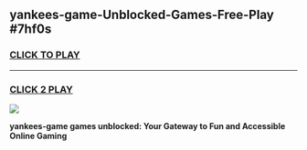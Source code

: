 
## yankees-game-Unblocked-Games-Free-Play #7hf0s
<h3>
<a href="https://us.freeplayer.one?title=yankees-game&ref=9M">CLICK TO PLAY</a></h3>
<hr>

<h3>
<a href="https://us.freeplayer.one?title=yankees-game&ref=9M">CLICK 2 PLAY</a>
  
</h3>

<a href="https://us.freeplayer.one?title=yankees-game&ref=9M"><img src="https://clearcache.store/games.png"></a>


**yankees-game games unblocked: Your Gateway to Fun and Accessible Online Gaming**
